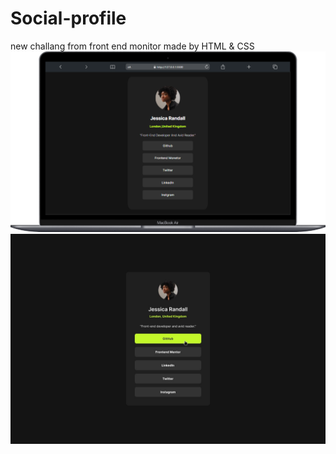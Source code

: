 # Social-profile
new challang from front end monitor made by HTML &amp; CSS
![](https://github.com/AL-Shimaa-Jamal/Social-profile/blob/main/images/Macbook-Air-127.0.0.1.png)
![small screen](https://github.com/AL-Shimaa-Jamal/Social-profile/blob/main/images/active-states.jpg)

